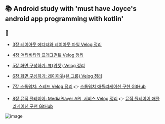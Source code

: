 ## 📚 Android study with 'must have Joyce's android app programming with kotlin'
### 📝 
- [3장 레이아웃 에디터와 레이아웃 파일 Velog 정리](https://velog.io/@yesue/Must-Have-Jayce%EC%9D%98-%EC%95%88%EB%93%9C%EB%A1%9C%EC%9D%B4%EB%93%9C-%EC%95%B1%ED%94%84%EB%A1%9C%EA%B7%B8%EB%9E%98%EB%B0%8D-%EB%A0%88%EC%9D%B4%EC%95%84%EC%9B%83-%EC%97%90%EB%94%94%ED%84%B0%EC%99%80-%EB%A0%88%EC%9D%B4%EC%95%84%EC%9B%83-%ED%8C%8C%EC%9D%BC)

- [4장 액티비티와 프래그먼트 Velog 정리](https://velog.io/@yesue/Must-Have-Joyce%EC%9D%98-%EC%95%88%EB%93%9C%EB%A1%9C%EC%9D%B4%EB%93%9C-%EC%95%B1%ED%94%84%EB%A1%9C%EA%B7%B8%EB%9E%98%EB%B0%8D-%ED%99%94%EB%A9%B4-%EC%A0%9C%EC%96%B4%ED%95%98%EA%B8%B0%EC%95%A1%ED%8B%B0%EB%B9%84%ED%8B%B0%EC%99%80-%ED%94%84%EB%9E%98%EA%B7%B8%EB%A8%BC%ED%8A%B8)
- [5장 화면 구성하기: 뷰(위젯) Velog 정리](https://velog.io/@yesue/Must-Have-Joyce%EC%9D%98-%EC%95%88%EB%93%9C%EB%A1%9C%EC%9D%B4%EB%93%9C-%EC%95%B1%ED%94%84%EB%A1%9C%EA%B7%B8%EB%9E%98%EB%B0%8D-5%EC%9E%A5-%ED%99%94%EB%A9%B4-%EA%B5%AC%EC%84%B1%ED%95%98%EA%B8%B0-%EB%B7%B0%EC%9C%84%EC%A0%AF)
- [6장 화면 구성하기: 레이아웃(뷰 그룹) Velog 정리](https://velog.io/@yesue/Must-Have-Joyce%EC%9D%98-%EC%95%88%EB%93%9C%EB%A1%9C%EC%9D%B4%EB%93%9C-%EC%95%B1%ED%94%84%EB%A1%9C%EA%B7%B8%EB%9E%98%EB%B0%8D-5%EC%9E%A5-%ED%99%94%EB%A9%B4-%EA%B5%AC%EC%84%B1%ED%95%98%EA%B8%B0-%EB%A0%88%EC%9D%B4%EC%95%84%EC%9B%83%EB%B7%B0-%EA%B7%B8%EB%A3%B9)
- [7장 스톱워치: 스레드 Velog 정리](https://velog.io/@yesue/Must-Have-Joyce%EC%9D%98-%EC%95%88%EB%93%9C%EB%A1%9C%EC%9D%B4%EB%93%9C-%EC%95%B1%ED%94%84%EB%A1%9C%EA%B7%B8%EB%9E%98%EB%B0%8D-7%EC%9E%A5-%EC%8A%A4%ED%86%B1%EC%9B%8C%EC%B9%98) 👉 [스톱워치 애플리케이션 구현 GitHub](https://github.com/yesue2/StopWatch_App)
- [8장 뮤직 플레이어: MediaPlayer API, 서비스 Velog 정리](https://velog.io/@woga1999/Android-Foreground-Service-%ED%8F%AC%EA%B7%B8%EB%9D%BC%EC%9A%B4%EB%93%9C-%EC%84%9C%EB%B9%84%EC%8A%A4) 👉 [뮤직 플레이어 애플리케이션 구현 GitHub](https://github.com/yesue2/MediaPlayer_App)


![image](https://github.com/yesue2/AndroidStudio_study/assets/108323785/79bb865e-0520-471a-8139-4f2a5d463fff)

